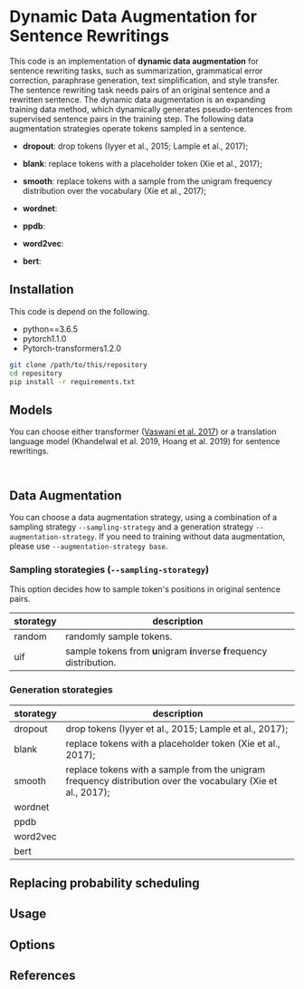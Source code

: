 # Dynamic Data Augmentation for Sentence Rewritings

This code is an implementation of **dynamic data augmentation** for sentence rewriting tasks, such as summarization, grammatical error correction, paraphrase generation, text simplification, and style transfer. The sentence rewriting task needs pairs of an original sentence and a rewritten sentence. The dynamic data augmentation is an expanding training data method, which dynamically generates pseudo-sentences from supervised sentence pairs in the training step. The following data augmentation strategies operate tokens sampled in a sentence. 

- **dropout**: drop tokens (Iyyer et al., 2015; Lample et al., 2017);

- **blank**: replace tokens with a placeholder token (Xie et al., 2017);
- **smooth**: replace tokens with a sample from the unigram frequency distribution over the vocabulary (Xie et al., 2017); 
- **wordnet**:  
- **ppdb**:
- **word2vec**:
- **bert**:



## Installation

This code is depend on the following.

- python==3.6.5
- pytorch1.1.0
- Pytorch-transformers1.2.0

```sh
git clone /path/to/this/repository
cd repository
pip install -r requirements.txt
```



## Models

You can choose either transformer ([Vaswani et al. 2017](https://arxiv.org/abs/1706.03762)) or a translation language model (Khandelwal et al. 2019, Hoang et al. 2019) for sentence rewritings. 

 

![]()

![]()



## Data Augmentation

You can choose a data augmentation strategy, using a combination of a sampling strategy `--sampling-strategy` and a generation strategy `--augmentation-strategy`. If you need to training without data augmentation, please use `--augmentation-strategy base`.

 



### Sampling storategies (`--sampling-storategy`)

This option decides how to sample token's positions in original sentence pairs.

| storategy | description                                                  |
| --------- | ------------------------------------------------------------ |
| random    | randomly sample tokens.                                      |
| uif       | sample tokens from **u**nigram **i**nverse **f**requency distribution. |



### Generation storategies



| storategy | description                                                  |
| --------- | ------------------------------------------------------------ |
| dropout   | drop tokens (Iyyer et al., 2015; Lample et al., 2017);       |
| blank     | replace tokens with a placeholder token (Xie et al., 2017);  |
| smooth    | replace tokens with a sample from the unigram frequency distribution over the vocabulary (Xie et al., 2017); |
| wordnet   |                                                              |
| ppdb      |                                                              |
| word2vec  |                                                              |
| bert      |                                                              |

### 

## Replacing probability scheduling





## Usage





## Options





## References

